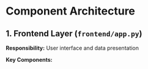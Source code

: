 # Component Architecture

## 1. Frontend Layer (`frontend/app.py`)

**Responsibility:** User interface and data presentation

**Key Components:**
```python

